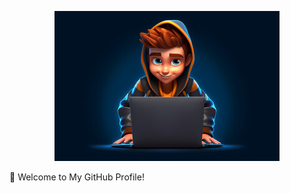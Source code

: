 <p align="center">
    <img src="images/cute_dev.jpg" alt="Description of the image" />
</p>
<p>
    👋 Welcome to My GitHub Profile!
</p>
